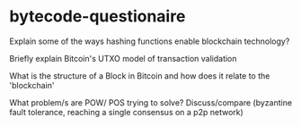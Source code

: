 # bytecode-questionaire

Explain some of the ways hashing functions enable blockchain technology? 


Briefly explain Bitcoin's UTXO model of transaction validation


What is the structure of a Block in Bitcoin and how does it relate to the 'blockchain'

What problem/s are POW/ POS trying to solve? Discuss/compare (byzantine fault tolerance,
reaching a single consensus on a p2p network)
